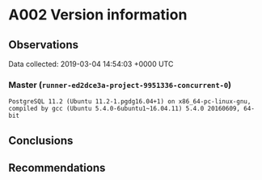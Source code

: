 # A002 Version information #

## Observations ##
Data collected: 2019-03-04 14:54:03 +0000 UTC  


### Master (`runner-ed2dce3a-project-9951336-concurrent-0`) ###

```
PostgreSQL 11.2 (Ubuntu 11.2-1.pgdg16.04+1) on x86_64-pc-linux-gnu, compiled by gcc (Ubuntu 5.4.0-6ubuntu1~16.04.11) 5.4.0 20160609, 64-bit
```





## Conclusions ##


## Recommendations ##

